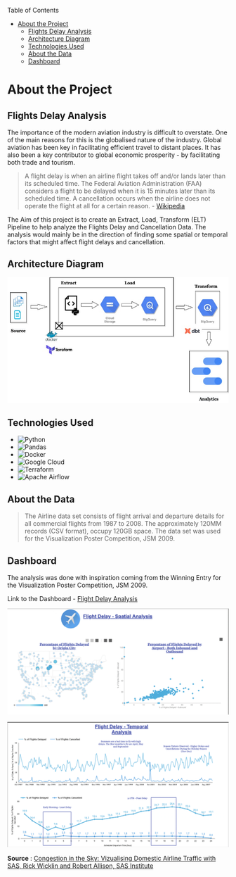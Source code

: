 Table of Contents
- [About the Project](#about-the-project)
  - [Flights Delay Analysis](#flights-delay-analysis)
  - [Architecture Diagram](#architecture-diagram)
  - [Technologies Used](#technologies-used)
  - [About the Data](#about-the-data)
  - [Dashboard](#dashboard)

# About the Project

## Flights Delay Analysis

The importance of the modern aviation industry is difficult to overstate. One of the main reasons for this is the globalised nature of the industry. Global aviation has been key in facilitating efficient travel to distant places. It has also been a key contributor to global economic prosperity - by facilitating both trade and tourism.

> A flight delay is when an airline flight takes off and/or lands later than its scheduled time. The Federal Aviation Administration (FAA) considers a flight to be delayed when it is 15 minutes later than its scheduled time. A cancellation occurs when the airline does not operate the flight at all for a certain reason. - [Wikipedia](https://en.wikipedia.org/wiki/Flight_cancellation_and_delay)

The Aim of this project is to create an Extract, Load, Transform (ELT) Pipeline to help analyze the Flights Delay and Cancellation Data. The analysis would mainly be in the direction of finding some spatial or temporal factors that might affect flight delays and cancellation. 

## Architecture Diagram

![ELT Architecture](static/elt_diagram.jpeg)

## Technologies Used

* ![Python](https://img.shields.io/badge/python-3670A0?style=for-the-badge&logo=python&logoColor=ffdd54)
* ![Pandas](https://img.shields.io/badge/pandas-%23150458.svg?style=for-the-badge&logo=pandas&logoColor=white)
* ![Docker](https://img.shields.io/badge/docker-%230db7ed.svg?style=for-the-badge&logo=docker&logoColor=white)
* ![Google Cloud](https://img.shields.io/badge/GoogleCloud-%234285F4.svg?style=for-the-badge&logo=google-cloud&logoColor=white)
* ![Terraform](https://img.shields.io/badge/terraform-%235835CC.svg?style=for-the-badge&logo=terraform&logoColor=white)
* ![Apache Airflow](https://img.shields.io/badge/Apache%20Airflow-017CEE?style=for-the-badge&logo=Apache%20Airflow&logoColor=white)

## About the Data

> The Airline data set consists of flight arrival and departure details for all commercial flights from 1987 to 2008. The approximately 120MM records (CSV format), occupy 120GB space. The data set was used for the Visualization Poster Competition, JSM 2009. 

## Dashboard

The analysis was done with inspiration coming from the Winning Entry for the Visualization Poster Competition, JSM 2009. 

Link to the Dashboard - [Flight Delay Analysis](https://datastudio.google.com/reporting/b6963f3b-5bca-4e56-bc90-1b5988097372)

![Page1](static/spatial_analysis_dashboard.png)


![Page2](static/temporal_analysis_dashboard.png)

**Source** : [Congestion in the Sky: Vizualising Domestic Airline Traffic with SAS, Rick Wicklin and Robert Allison, SAS Institute](http://stat-computing.org/dataexpo/2009/posters/wicklin-allison.pdf)